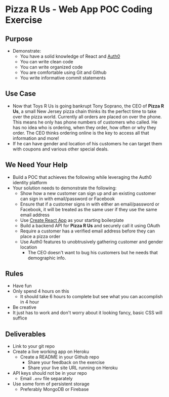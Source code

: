 # Pizza R Us - Web App POC Coding Exercise

## Purpose
* Demonstrate:
    - You have a solid knowledge of React and [Auth0](https://auth0.com/)
    - You can write clean code
    - You can write organized code
    - You are comfortable using Git and Github
    - You write informative commit statements

## Use Case
* Now that Toys R Us is going bankrupt Tony Soprano, the CEO of **Pizza R Us**, a small New Jersey pizza chain thinks its the perfect time to take over the pizza world. Currently all orders are placed on over the phone. This means he only has phone numbers of customers who called. He has no idea who is ordering, when they order, how often or why they order. The CEO thinks ordering online is the key to access all that information and more!
* If he can have gender and location of his customers he can target them with coupons and various other special deals.

## We Need Your Help
* Build a POC that achieves the following while leveraging the Auth0 identity platform
* Your solution needs to demonstrate the following:
    - Show how a new customer can sign up and an existing customer can sign in with email/password or Facebook
    - Ensure that if a customer signs in with either an email/password or Facebook, it will be treated as the same user if they use the same email address
    - Use [Create React App](https://github.com/facebook/create-react-app) as your starting boilerplate
    - Build a backend API for **Pizza R Us** and securely call it using OAuth
    - Require a customer has a verified email address before they can place a pizza order 
    - Use Auth0 features to unobtrusively gathering customer and gender location
        + The CEO doesn't want to bug his customers but he needs that demographic info.

## Rules
* Have fun
* Only spend 4 hours on this
    - It should take 6 hours to complete but see what you can accomplish in 4 hour
* Be creative
* It just has to work and don't worry about it looking fancy, basic CSS will suffice

## Deliverables
* Link to your git repo
* Create a live working app on Heroku
    - Create a README in your Github repo
        + Share your feedback on the exercise
        + Share your live site URL running on Heroku
* API keys should not be in your repo
    - Email `.env` file separately
* Use some form of persistent storage
    - Preferably MongoDB or Firebase
